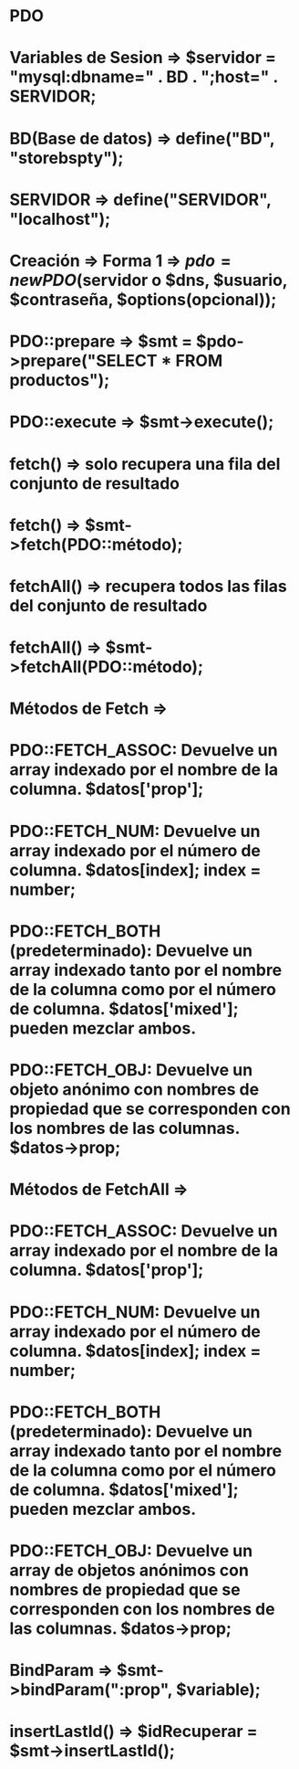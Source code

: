 # PDO

# Variables de Sesion => $servidor = "mysql:dbname=" . BD . ";host=" . SERVIDOR;
# BD(Base de datos) => define("BD", "storebspty");
# SERVIDOR => define("SERVIDOR", "localhost");

# Creación => Forma 1 => $pdo = new PDO ($servidor o $dns, $usuario, $contraseña, $options(opcional));

# PDO::prepare => $smt = $pdo->prepare("SELECT * FROM productos");

# PDO::execute => $smt->execute();

# fetch() => solo recupera una fila del conjunto de resultado
# fetch() => $smt->fetch(PDO::método);

# fetchAll() => recupera todos las filas del conjunto de resultado
# fetchAll() => $smt->fetchAll(PDO::método);


# Métodos de Fetch => 
# PDO::FETCH_ASSOC: Devuelve un array indexado por el nombre de la columna. $datos['prop'];
# PDO::FETCH_NUM: Devuelve un array indexado por el número de columna. $datos[index]; index = number;
# PDO::FETCH_BOTH (predeterminado): Devuelve un array indexado tanto por el nombre de la columna como por el número de columna. $datos['mixed']; pueden mezclar ambos.
# PDO::FETCH_OBJ: Devuelve un objeto anónimo con nombres de propiedad que se corresponden con los nombres de las columnas. $datos->prop; 


# Métodos de FetchAll =>
# PDO::FETCH_ASSOC: Devuelve un array indexado por el nombre de la columna. $datos['prop'];
# PDO::FETCH_NUM: Devuelve un array indexado por el número de columna. $datos[index]; index = number;
# PDO::FETCH_BOTH (predeterminado): Devuelve un array indexado tanto por el nombre de la columna como por el número de columna. $datos['mixed']; pueden mezclar ambos.
# PDO::FETCH_OBJ: Devuelve un array de objetos anónimos con nombres de propiedad que se corresponden con los nombres de las columnas. $datos->prop;


# BindParam => $smt->bindParam(":prop", $variable);

# insertLastId() => $idRecuperar = $smt->insertLastId();